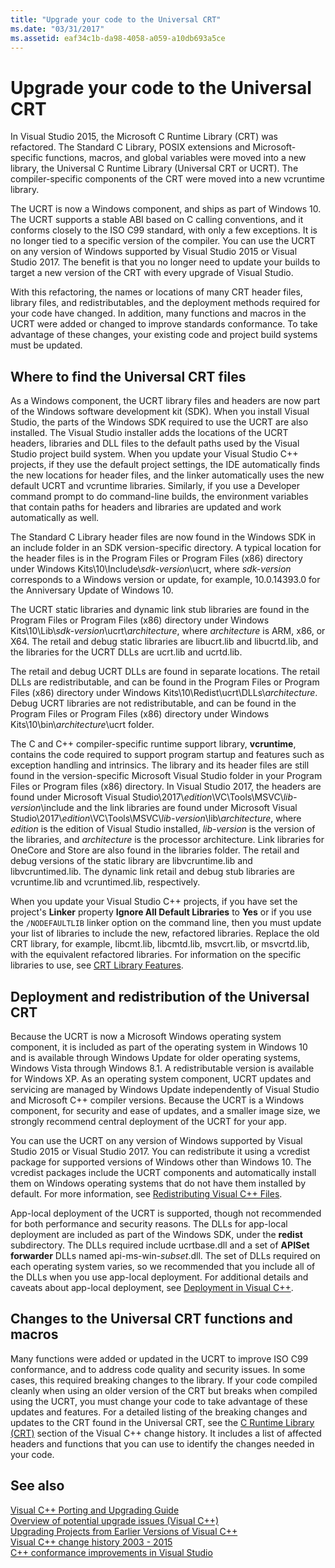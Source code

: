 ```yaml
---
title: "Upgrade your code to the Universal CRT"
ms.date: "03/31/2017"
ms.assetid: eaf34c1b-da98-4058-a059-a10db693a5ce
---
```

# Upgrade your code to the Universal CRT

In Visual Studio 2015, the Microsoft C Runtime Library (CRT) was refactored. The Standard C Library, POSIX extensions and Microsoft-specific functions, macros, and global variables were moved into a new library, the Universal C Runtime Library (Universal CRT or UCRT). The compiler-specific components of the CRT were moved into a new vcruntime library.

The UCRT is now a Windows component, and ships as part of Windows 10. The UCRT supports a stable ABI based on C calling conventions, and it conforms closely to the ISO C99 standard, with only a few exceptions. It is no longer tied to a specific version of the compiler. You can use the UCRT on any version of Windows supported by Visual Studio 2015 or Visual Studio 2017. The benefit is that you no longer need to update your builds to target a new version of the CRT with every upgrade of Visual Studio.

With this refactoring, the names or locations of many CRT header files, library files, and redistributables, and the deployment methods required for your code have changed. In addition, many functions and macros in the UCRT were added or changed to improve standards conformance. To take advantage of these changes, your existing code and project build systems must be updated.

## Where to find the Universal CRT files

As a Windows component, the UCRT library files and headers are now part of the Windows software development kit (SDK). When you install Visual Studio, the parts of the Windows SDK required to use the UCRT are also installed. The Visual Studio installer adds the locations of the UCRT headers, libraries and DLL files to the default paths used by the Visual Studio project build system. When you update your Visual Studio C++ projects, if they use the default project settings, the IDE automatically finds the new locations for header files, and the linker automatically uses the new default UCRT and vcruntime libraries. Similarly, if you use a Developer command prompt to do command-line builds, the environment variables that contain paths for headers and libraries are updated and work automatically as well.

The Standard C Library header files are now found in the Windows SDK in an include folder in an SDK version-specific directory. A typical location for the header files is in the Program Files or Program Files (x86) directory under Windows Kits\\10\\Include\\_sdk-version_\\ucrt, where _sdk-version_ corresponds to a Windows version or update, for example, 10.0.14393.0 for the Anniversary Update of Windows 10.

The UCRT static libraries and dynamic link stub libraries are found in the Program Files or Program Files (x86) directory under Windows Kits\\10\\Lib\\_sdk-version_\\ucrt\\_architecture_, where _architecture_ is ARM, x86, or X64. The retail and debug static libraries are libucrt.lib and libucrtd.lib, and the libraries for the UCRT DLLs are ucrt.lib and ucrtd.lib.

The retail and debug UCRT DLLs are found in separate locations. The retail DLLs are redistributable, and can be found in the Program Files or Program Files (x86) directory under Windows Kits\\10\\Redist\\ucrt\\DLLs\\_architecture_\. Debug UCRT libraries are not redistributable, and can be found in the Program Files or Program Files (x86) directory under Windows Kits\\10\\bin\\_architecture_\\ucrt folder.

The C and C++ compiler-specific runtime support library, **vcruntime**, contains the code required to support program startup and features such as exception handling and intrinsics. The library and its header files are still found in the version-specific Microsoft Visual Studio folder in your Program Files or Program files (x86) directory. In Visual Studio 2017, the headers are found under Microsoft Visual Studio\\2017\\_edition_\\VC\\Tools\\MSVC\\_lib-version_\\include and the link libraries are found under Microsoft Visual Studio\\2017\\_edition_\\VC\\Tools\\MSVC\\_lib-version_\\lib\\_architecture_, where _edition_ is the edition of Visual Studio installed, _lib-version_ is the version of the libraries, and _architecture_ is the processor architecture. Link libraries for OneCore and Store are also found in the libraries folder. The retail and debug versions of the static library are libvcruntime.lib and libvcruntimed.lib. The dynamic link retail and debug stub libraries are vcruntime.lib and vcruntimed.lib, respectively.

When you update your Visual Studio C++ projects, if you have set the project's **Linker** property **Ignore All Default Libraries** to **Yes** or if you use the `/NODEFAULTLIB` linker option on the command line, then you must update your list of libraries to include the new, refactored libraries. Replace the old CRT library, for example, libcmt.lib, libcmtd.lib, msvcrt.lib, or msvcrtd.lib, with the equivalent refactored libraries. For information on the specific libraries to use, see [CRT Library Features](../c-runtime-library/crt-library-features.md).

## Deployment and redistribution of the Universal CRT

Because the UCRT is now a Microsoft Windows operating system component, it is included as part of the operating system in Windows 10 and is available through Windows Update for older operating systems, Windows Vista through Windows 8.1. A redistributable version is available for Windows XP. As an operating system component, UCRT updates and servicing are managed by Windows Update independently of Visual Studio and Microsoft C++ compiler  versions. Because the UCRT is a Windows component, for security and ease of updates, and a smaller image size, we strongly recommend central deployment of the UCRT for your app.

You can use the UCRT on any version of Windows supported by Visual Studio 2015 or Visual Studio 2017. You can redistribute it using a vcredist package for supported versions of Windows other than Windows 10. The vcredist packages include the UCRT components and automatically install them on Windows operating systems that do not have them installed by default. For more information, see [Redistributing Visual C++ Files](../windows/redistributing-visual-cpp-files.md).

App-local deployment of the UCRT is supported, though not recommended for both performance and security reasons. The DLLs for app-local deployment are included as part of the Windows SDK, under the **redist** subdirectory. The DLLs required include ucrtbase.dll and a set of **APISet forwarder** DLLs named api-ms-win-_subset_.dll. The set of DLLs required on each operating system varies, so we recommended that you include all of the DLLs when you use app-local deployment. For additional details and caveats about app-local deployment, see [Deployment in Visual C++](../windows/deployment-in-visual-cpp.md).

## Changes to the Universal CRT functions and macros

Many functions were added or updated in the UCRT to improve ISO C99 conformance, and to address code quality and security issues. In some cases, this required breaking changes to the library. If your code compiled cleanly when using an older version of the CRT but breaks when compiled using the UCRT, you must change your code to take advantage of these updates and features. For a detailed listing of the breaking changes and updates to the CRT found in the Universal CRT, see the [C Runtime Library (CRT)](visual-cpp-change-history-2003-2015.md#BK_CRT) section of the Visual C++ change history. It includes a list of affected headers and functions that you can use to identify the changes needed in your code.

## See also

[Visual C++ Porting and Upgrading Guide](visual-cpp-porting-and-upgrading-guide.md)<br/>
[Overview of potential upgrade issues (Visual C++)](overview-of-potential-upgrade-issues-visual-cpp.md)<br/>
[Upgrading Projects from Earlier Versions of Visual C++](upgrading-projects-from-earlier-versions-of-visual-cpp.md)<br/>
[Visual C++ change history 2003 - 2015](visual-cpp-change-history-2003-2015.md)<br/>
[C++ conformance improvements in Visual Studio](../overview/cpp-conformance-improvements.md)
